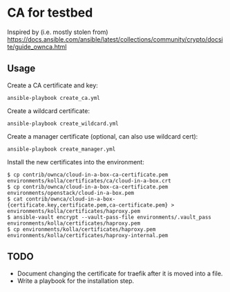 # CA for testbed

Inspired by (i.e. mostly stolen from)
https://docs.ansible.com/ansible/latest/collections/community/crypto/docsite/guide_ownca.html

## Usage

Create a CA certificate and key:

```
ansible-playbook create_ca.yml
```

Create a wildcard certificate:

```
ansible-playbook create_wildcard.yml
```

Create a manager certificate (optional, can also use wildcard cert):

```
ansible-playbook create_manager.yml
```

Install the new certificates into the environment:

```
$ cp contrib/ownca/cloud-in-a-box-ca-certificate.pem environments/kolla/certificates/ca/cloud-in-a-box.crt
$ cp contrib/ownca/cloud-in-a-box-ca-certificate.pem environments/openstack/cloud-in-a-box.pem
$ cat contrib/ownca/cloud-in-a-box-{certificate.key,certificate.pem,ca-certificate.pem} > environments/kolla/certificates/haproxy.pem
$ ansible-vault encrypt --vault-pass-file environments/.vault_pass environments/kolla/certificates/haproxy.pem
$ cp environments/kolla/certificates/haproxy.pem environments/kolla/certificates/haproxy-internal.pem
```

## TODO

* Document changing the certificate for traefik after it is moved into a file.
* Write a playbook for the installation step.
